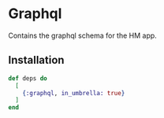 # Graphql

Contains the graphql schema for the HM app.

## Installation

```elixir
def deps do
  [
    {:graphql, in_umbrella: true}
  ]
end
```
